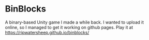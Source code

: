 # BinBlocks

A binary-based Unity game I made a while back. I wanted to upload it online, so I managed to get it working on github pages.
Play it at https://ripwatersheep.github.io/binblocks/
